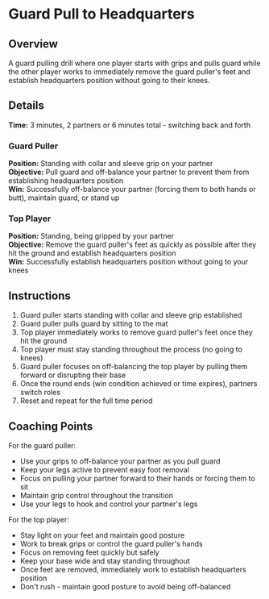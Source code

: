 # Guard Pull to Headquarters

## Overview
A guard pulling drill where one player starts with grips and pulls guard while the other player works to immediately remove the guard puller's feet and establish headquarters position without going to their knees.

## Details
**Time:** 3 minutes, 2 partners or 6 minutes total - switching back and forth

### Guard Puller
**Position:** Standing with collar and sleeve grip on your partner  
**Objective:** Pull guard and off-balance your partner to prevent them from establishing headquarters position  
**Win:** Successfully off-balance your partner (forcing them to both hands or butt), maintain guard, or stand up

### Top Player
**Position:** Standing, being gripped by your partner  
**Objective:** Remove the guard puller's feet as quickly as possible after they hit the ground and establish headquarters position  
**Win:** Successfully establish headquarters position without going to your knees  

## Instructions
1. Guard puller starts standing with collar and sleeve grip established
2. Guard puller pulls guard by sitting to the mat
3. Top player immediately works to remove guard puller's feet once they hit the ground
4. Top player must stay standing throughout the process (no going to knees)
5. Guard puller focuses on off-balancing the top player by pulling them forward or disrupting their base
6. Once the round ends (win condition achieved or time expires), partners switch roles
7. Reset and repeat for the full time period

## Coaching Points
For the guard puller:
- Use your grips to off-balance your partner as you pull guard
- Keep your legs active to prevent easy foot removal
- Focus on pulling your partner forward to their hands or forcing them to sit
- Maintain grip control throughout the transition
- Use your legs to hook and control your partner's legs

For the top player:
- Stay light on your feet and maintain good posture
- Work to break grips or control the guard puller's hands
- Focus on removing feet quickly but safely
- Keep your base wide and stay standing throughout
- Once feet are removed, immediately work to establish headquarters position
- Don't rush - maintain good posture to avoid being off-balanced
